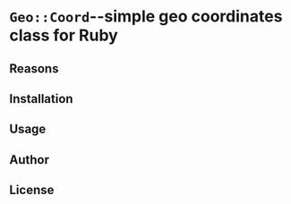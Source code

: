 # `Geo::Coord`--simple geo coordinates class for Ruby

## Reasons

## Installation

## Usage

## Author

## License
